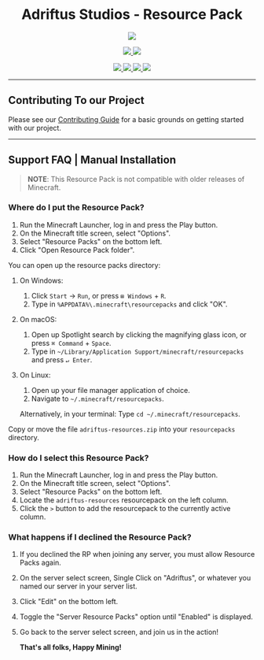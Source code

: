 <p>
    <h1 align=center> Adriftus Studios - Resource Pack </h1>
</p>
<p align=center>
    <img src=https://img.shields.io/badge/Minecraft%20Version-1.18-success>
</p>
<p align=center>
    <!--- Discord Activity ---->
    <a href=https://discord.gg/adriftus>
        <img src=https://img.shields.io/discord/481711026962694146?logo=discord>
    </a>
	<!--- Commit Activity ---->
    <a href=https://github.com/Adriftus-Studios/resource-pack/pulse>
        <img src=https://img.shields.io/github/commit-activity/m/Adriftus-Studios/resource-pack?logo=read-the-docs>
    </a>
</p>
<p align=center>
    <!--- Bug Tracker ---->
    <a href=https://github.com/Adriftus-Studios/resource-pack/labels/bug>
        <img src=https://img.shields.io/github/issues-raw/Adriftus-Studios/resource-pack/bug?logo=symantec&label=Bugs>
    </a>
    <!--- Help Wanted Tracker ---->
    <a href=https://github.com/Adriftus-Studios/resource-pack/labels/help%20wanted>
        <img src=https://img.shields.io/github/issues-raw/Adriftus-Studios/resource-pack/Help%20Wanted?logo=symantec&label=Help%20Wanted>
    </a>
    <!--- To-Do Tracker ---->
    <a href=https://github.com/Adriftus-Studios/adriftus-resources/labels/To-Do>
        <img src=https://img.shields.io/github/issues-raw/Adriftus-Studios/resource-pack/To-Do?logo=symantec&label=To-Do>
    </a>
    <!--- Feature Request Tracker ---->
    <a href=https://github.com/Adriftus-Studios/resource-pack/labels/Feature%20Request>
        <img src=https://img.shields.io/github/issues-raw/Adriftus-Studios/resource-pack/Feature%20Request?logo=symantec&label=Feature%20Request>
    </a>
</p>

---

## Contributing To our Project

Please see our [Contributing Guide](CONTRIBUTING.md) for a basic grounds on getting started with our project.

---

## Support FAQ | Manual Installation

> **NOTE**: This Resource Pack is not compatible with older releases of Minecraft.

### Where do I put the Resource Pack?

1) Run the Minecraft Launcher, log in and press the Play button.
2) On the Minecraft title screen, select "Options".
3) Select "Resource Packs" on the bottom left.
4) Click "Open Resource Pack folder".

You can open up the resource packs directory:

1) On Windows:

    1. Click `Start` -> `Run`, or press `⊞ Windows` + `R`.
    2. Type in `%APPDATA%\.minecraft\resourcepacks` and click "OK".

2) On macOS:

    1. Open up Spotlight search by clicking the magnifying glass icon, or press `⌘ Command` + `Space`.
    2. Type in `~/Library/Application Support/minecraft/resourcepacks` and press `↵ Enter`.

3) On Linux:

    1. Open up your file manager application of choice.
    2. Navigate to `~/.minecraft/resourcepacks`.

    Alternatively, in your terminal:
    Type `cd ~/.minecraft/resourcepacks`.

Copy or move the file `adriftus-resources.zip` into your `resourcepacks` directory.

### How do I select this Resource Pack?

1) Run the Minecraft Launcher, log in and press the Play button.
2) On the Minecraft title screen, select "Options".
3) Select "Resource Packs" on the bottom left.
4) Locate the `adriftus-resources` resourcepack on the left column.
5) Click the `>` button to add the resourcepack to the currently active column.

### What happens if I declined the Resource Pack?

1) If you declined the RP when joining any server, you must allow Resource Packs again.
2) On the server select screen, Single Click on "Adriftus", or whatever you named our server in your server list.
3) Click "Edit" on the bottom left.
4) Toggle the "Server Resource Packs" option until "Enabled" is displayed.
5) Go back to the server select screen, and join us in the action!

    **That's all folks, Happy Mining!**
